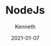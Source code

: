 ---
title: NodeJs
author: Kenneth
duration: "0:0"
date: 2021-01-07
chapter: 0
lesson: 0
id: nodejs
price: 0
featureImage: nodejs.png
overview:
  [
    "In this course, you will learn nodeJS from the ground up starting with the fundamentals all the way to more advanced topics. You will learn by building a real app.",
    "In this course, you will learn nodeJS from the ground up starting with the fundamentals all the way to more advanced topics. You will learn by building a real app.",
    "In this course, you will learn nodeJS from the ground up starting with the fundamentals all the way to more advanced topics. You will learn by building a real app.",
    "In this course, you will learn nodeJS from the ground up starting with the fundamentals all the way to more advanced topics. You will learn by building a real app.",
    "In this course, you will learn nodeJS from the ground up starting with the fundamentals all the way to more advanced topics. You will learn by building a real app.",
    "In this course, you will learn nodeJS from the ground up starting with the fundamentals all the way to more advanced topics. You will learn by building a real app.",
  ]
---